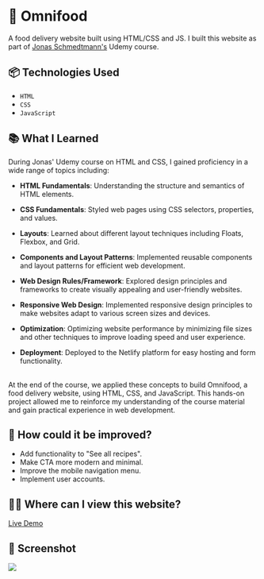 # 🥕 Omnifood

A food delivery website built using HTML/CSS and JS. I built this website as part of [Jonas Schmedtmann's](https://www.udemy.com/course/design-and-develop-a-killer-website-with-html5-and-css3/?couponCode=ST13MT40224) Udemy course.<br>

## 📦 Technologies Used

- `HTML`
- `CSS`
- `JavaScript`

## 📚 What I Learned

During Jonas' Udemy course on HTML and CSS, I gained proficiency in a wide range of topics including:

- **HTML Fundamentals**:
  Understanding the structure and semantics of HTML elements.

- **CSS Fundamentals**:
  Styled web pages using CSS selectors, properties, and values.

- **Layouts**:
  Learned about different layout techniques including Floats, Flexbox, and Grid.

- **Components and Layout Patterns**:
  Implemented reusable components and layout patterns for efficient web development.

- **Web Design Rules/Framework**:
  Explored design principles and frameworks to create visually appealing and user-friendly websites.

- **Responsive Web Design**:
  Implemented responsive design principles to make websites adapt to various screen sizes and devices.

- **Optimization**:
  Optimizing website performance by minimizing file sizes and other techniques to improve loading speed and user experience.

- **Deployment**:
  Deployed to the Netlify platform for easy hosting and form functionality.<br><br>


At the end of the course, we applied these concepts to build Omnifood, a food delivery website, using HTML, CSS, and JavaScript. This hands-on project allowed me to reinforce my understanding of the course material and gain practical experience in web development.

## 💭 How could it be improved?

- Add functionality to "See all recipes".
- Make CTA more modern and minimal.
- Improve the mobile navigation menu.
- Implement user accounts.

## 👨‍💻 Where can I view this website?

[Live Demo](https://omnifood-ljtommasi.netlify.app/)

## 📸 Screenshot

![](omnifood-screenshot.png)






